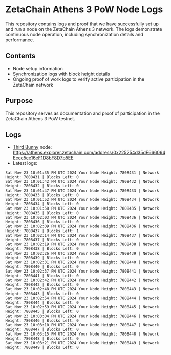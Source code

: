 # ZetaChain Athens 3 PoW Node Logs
This repository contains logs and proof that we have successfully set up and run a node on the ZetaChain Athens 3 network. The logs demonstrate continuous node operation, including synchronization details and performance.

## Contents
- Node setup information
- Synchronization logs with block height details
- Ongoing proof of work logs to verify active participation in the ZetaChain network

## Purpose
This repository serves as documentation and proof of participation in the ZetaChain Athens 3 PoW testnet.

## Logs

- [Third Bunny](https://thirdbunny.xyz/) node: https://athens.explorer.zetachain.com/address/0x225254d35dE666064Eccc5ce16eF1D8bF8D7b5EE
- Latest logs:
```
Sat Nov 23 10:01:35 PM UTC 2024 Your Node Height: 7808431 | Network Height: 7808431 | Blocks Left: 0
Sat Nov 23 10:01:42 PM UTC 2024 Your Node Height: 7808432 | Network Height: 7808432 | Blocks Left: 0
Sat Nov 23 10:01:47 PM UTC 2024 Your Node Height: 7808433 | Network Height: 7808433 | Blocks Left: 0
Sat Nov 23 10:01:52 PM UTC 2024 Your Node Height: 7808434 | Network Height: 7808434 | Blocks Left: 0
Sat Nov 23 10:01:58 PM UTC 2024 Your Node Height: 7808435 | Network Height: 7808435 | Blocks Left: 0
Sat Nov 23 10:02:03 PM UTC 2024 Your Node Height: 7808436 | Network Height: 7808436 | Blocks Left: 0
Sat Nov 23 10:02:09 PM UTC 2024 Your Node Height: 7808436 | Network Height: 7808437 | Blocks Left: 1
Sat Nov 23 10:02:14 PM UTC 2024 Your Node Height: 7808437 | Network Height: 7808437 | Blocks Left: 0
Sat Nov 23 10:02:19 PM UTC 2024 Your Node Height: 7808438 | Network Height: 7808438 | Blocks Left: 0
Sat Nov 23 10:02:26 PM UTC 2024 Your Node Height: 7808439 | Network Height: 7808439 | Blocks Left: 0
Sat Nov 23 10:02:31 PM UTC 2024 Your Node Height: 7808440 | Network Height: 7808440 | Blocks Left: 0
Sat Nov 23 10:02:37 PM UTC 2024 Your Node Height: 7808441 | Network Height: 7808441 | Blocks Left: 0
Sat Nov 23 10:02:42 PM UTC 2024 Your Node Height: 7808442 | Network Height: 7808442 | Blocks Left: 0
Sat Nov 23 10:02:48 PM UTC 2024 Your Node Height: 7808443 | Network Height: 7808443 | Blocks Left: 0
Sat Nov 23 10:02:54 PM UTC 2024 Your Node Height: 7808444 | Network Height: 7808444 | Blocks Left: 0
Sat Nov 23 10:02:59 PM UTC 2024 Your Node Height: 7808445 | Network Height: 7808445 | Blocks Left: 0
Sat Nov 23 10:03:04 PM UTC 2024 Your Node Height: 7808446 | Network Height: 7808446 | Blocks Left: 0
Sat Nov 23 10:03:10 PM UTC 2024 Your Node Height: 7808447 | Network Height: 7808447 | Blocks Left: 0
Sat Nov 23 10:03:15 PM UTC 2024 Your Node Height: 7808448 | Network Height: 7808448 | Blocks Left: 0
Sat Nov 23 10:03:21 PM UTC 2024 Your Node Height: 7808449 | Network Height: 7808449 | Blocks Left: 0
```
